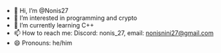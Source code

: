- 👋 Hi, I’m @Nonis27
- 👀 I’m interested in programming and crypto
- 🌱 I’m currently learning C++
- 📫 How to reach me: Discord: nonis_27, email: nonisnini27@gmail.com
- 😄 Pronouns: he/him

<!---
Nonis27/Nonis27 is a ✨ special ✨ repository because its `README.md` (this file) appears on your GitHub profile.
You can click the Preview link to take a look at your changes.
--->
